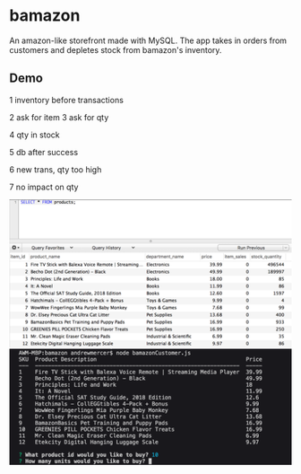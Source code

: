 # bamazon
An amazon-like storefront made with MySQL. The app takes in orders from customers and depletes stock from bamazon's inventory.

## Demo

1 inventory before transactions

2 ask for item
3 ask for qty

4 qty in stock

5 db after success

6 new trans, qty too high

7 no impact on qty



![Screenshot](/screenshots/bamazonDemo1.png)
<br />
![Screenshot](/screenshots/bamazonDemo2.png)
<br />
